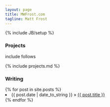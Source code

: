 ```yaml
---
layout: page
title: MWFrost.com
tagline: Matt Frost
---
```

{% include JB/setup %}



<div class="row">
<div class="span6">
<h3>Projects</h3>
<p>include follows</p>
{% include projects.md %}
</div>
  <div class="span6">
  <h3>Writing</h3>
  {% for post in site.posts %}
    <li><span>{{ post.date | date_to_string }}</span> &raquo; <a href="{{ BASE_PATH }}{{ post.url }}">{{ post.title }}</a></li>
  {% endfor %}
  </div>
</div>
